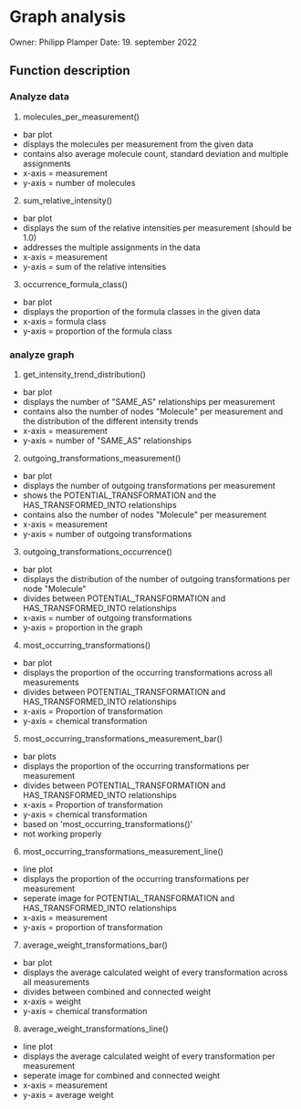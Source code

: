 # Graph analysis

Owner: Philipp Plamper
Date: 19. september 2022

## Function description

### Analyze data

1. molecules_per_measurement()
- bar plot
- displays the molecules per measurement from the given data
- contains also average molecule count, standard deviation and multiple assignments
- x-axis = measurement
- y-axis = number of molecules

2. sum_relative_intensity()
- bar plot
- displays the sum of the relative intensities per measurement (should be 1.0)
- addresses the multiple assignments in the data
- x-axis = measurement
- y-axis = sum of the relative intensities 

3. occurrence_formula_class()
- bar plot
- displays the proportion of the formula classes in the given data
- x-axis = formula class
- y-axis = proportion of the formula class

### analyze graph

1. get_intensity_trend_distribution()
- bar plot
- displays the number of "SAME_AS" relationships per measurement
- contains also the number of nodes "Molecule" per measurement and the distribution of the different intensity trends
- x-axis = measurement
- y-axis = number of "SAME_AS" relationships

2. outgoing_transformations_measurement()
- bar plot
- displays the number of outgoing transformations per measurement
- shows the POTENTIAL_TRANSFORMATION and the HAS_TRANSFORMED_INTO relationships
- contains also the number of nodes "Molecule" per measurement
- x-axis = measurement
- y-axis = number of outgoing transformations

3. outgoing_transformations_occurrence()
- bar plot
- displays the distribution of the number of outgoing transformations per node "Molecule"
- divides between POTENTIAL_TRANSFORMATION and HAS_TRANSFORMED_INTO relationships
- x-axis = number of outgoing transformations
- y-axis = proportion in the graph

4. most_occurring_transformations()
- bar plot
- displays the proportion of the occurring transformations across all measurements
- divides between POTENTIAL_TRANSFORMATION and HAS_TRANSFORMED_INTO relationships
- x-axis = Proportion of transformation
- y-axis = chemical transformation

5. most_occurring_transformations_measurement_bar()
- bar plots
- displays the proportion of the occurring transformations per measurement
- divides between POTENTIAL_TRANSFORMATION and HAS_TRANSFORMED_INTO relationships
- x-axis = Proportion of transformation
- y-axis = chemical transformation
- based on 'most_occurring_transformations()' 
- not working properly

6. most_occurring_transformations_measurement_line()
- line plot
- displays the proportion of the occurring transformations per measurement
- seperate image for POTENTIAL_TRANSFORMATION and HAS_TRANSFORMED_INTO relationships
- x-axis = measurement
- y-axis = proportion of transformation

7. average_weight_transformations_bar()
- bar plot
- displays the average calculated weight of every transformation across all measurements
- divides between combined and connected weight
- x-axis = weight
- y-axis = chemical transformation

8. average_weight_transformations_line()
- line plot
- displays the average calculated weight of every transformation per measurement
- seperate image for combined and connected weight
- x-axis = measurement
- y-axis = average weight